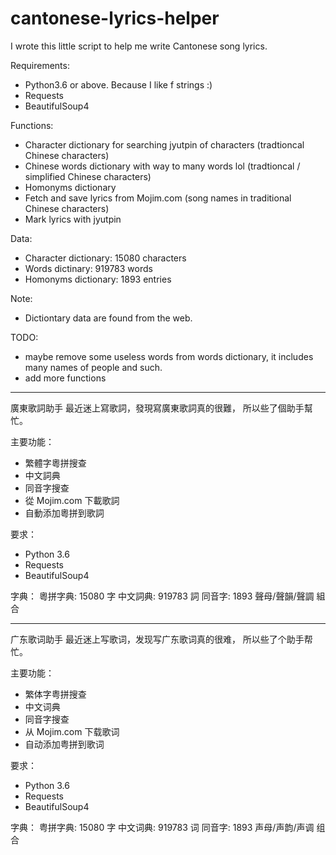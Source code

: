# cantonese-lyrics-helper
I wrote this little script to help me write Cantonese song lyrics.

Requirements:
- Python3.6 or above. Because I like f strings :)
- Requests
- BeautifulSoup4

Functions:
- Character dictionary for searching jyutpin of characters (tradtioncal Chinese characters)
- Chinese words dictionary with way to many words lol (tradtioncal / simplified Chinese characters)
- Homonyms dictionary
- Fetch and save lyrics from Mojim.com (song names in traditional Chinese characters)
- Mark lyrics with jyutpin

Data:
- Character dictionary: 15080 characters
- Words dictinary: 919783 words
- Homonyms dictionary: 1893 entries

Note:
- Dictiontary data are found from the web.

TODO:
- maybe remove some useless words from words dictionary, it includes many names of people and such.
- add more functions

---------------------------------------------

廣東歌詞助手
最近迷上寫歌詞，發現寫廣東歌詞真的很難， 所以些了個助手幫忙。

主要功能：
- 繁體字粵拼搜查
- 中文詞典
- 同音字搜查
- 從 Mojim.com 下載歌詞
- 自動添加粵拼到歌詞

要求：
- Python 3.6
- Requests
- BeautifulSoup4

字典：
粵拼字典: 15080 字
中文詞典: 919783 詞
同音字: 1893 聲母/聲韻/聲調 組合

---------------------------------------------

广东歌词助手
最近迷上写歌词，发现写广东歌词真的很难， 所以些了个助手帮忙。

主要功能：
- 繁体字粤拼搜查
- 中文词典
- 同音字搜查
- 从 Mojim.com 下载歌词
- 自动添加粤拼到歌词

要求：
- Python 3.6
- Requests
- BeautifulSoup4

字典：
粤拼字典: 15080 字
中文词典: 919783 词
同音字: 1893 声母/声韵/声调 组合
